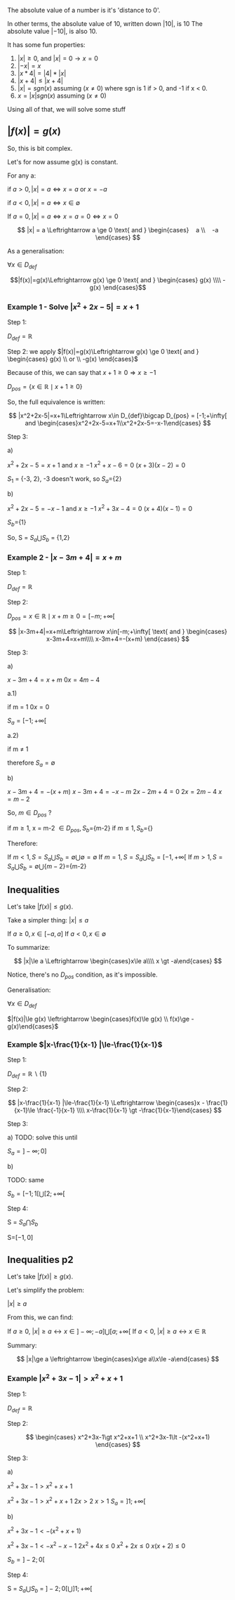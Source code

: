 
The absolute value of a number is it's 'distance to 0'.

In other terms, the absolute value of 10, written down $|10|$, is 10
The absolute value  $|-10|$, is also 10.

It has some fun properties:

1. $|x| \ge 0$, and $|x|=0 \rightarrow x = 0$ 
2. $|-x|=x$
3. $|x*4|=|4|*|x|$
4. $|x+4|\le |x+4|$
5. $|x|=sgn(x)$ assuming $(x\ne0)$ where sgn is 1 if > 0, and -1 if x < 0.
6. $x=|x|sgn(x)$ assuming $(x\ne 0)$


Using all of that, we will solve some stuff

## $|f(x)|=g(x)$


So, this is  bit complex.

Let's for now assume g(x) is constant.

For any a:

if $a \gt 0, |x|=a \Leftrightarrow x=a \text{ or } x=-a$

if $a \lt 0, |x|=a \Leftrightarrow x \in \emptyset$

If $a=0, |x|=a \Leftrightarrow x = a = 0 \Leftrightarrow x = 0$

$$
|x| = a \Leftrightarrow a \ge 0 \text{ and } 
\begin{cases}
   a \\ 
   -a  
\end{cases}
$$


As a generalisation:

$\forall x \in D_{def}$

$$|f(x)|=g(x)\Leftrightarrow g(x) \ge 0 \text{ and } \begin{cases} g(x) \\\\ -g(x) \end{cases}$$

### Example 1 - Solve $|x^2+2x-5|=x+1$

Step 1:

$D_{def}=\mathbb{R}$

Step 2:
we apply $|f(x)|=g(x)\Leftrightarrow g(x) \ge 0 \text{ and } \begin{cases} g(x) \\ or \\ -g(x) \end{cases}$

Because of this, we can say that $x+ 1\ge0 \Rightarrow x\ge -1$

$D_{pos}=\{x\in\mathbb{R}\mid x+1\ge0\}$


So, the full equivalence is written:

$$
|x^2+2x-5|=x+1\Leftrightarrow x\in D_{def}\bigcap D_{pos} = [-1;+\infty[ and \begin{cases}x^2+2x-5=x+1\\x^2+2x-5=-x-1\end{cases}
$$

Step 3:

a)

$x^2+2x-5=x+1$ and $x\ge-1$
$x^2+x-6=0$
$(x+3)(x-2)=0$

$S_1$ = {-3, 2}, -3 doesn't work, so $S_a$={2}

b)

$x^2+2x-5=-x-1$ and $x\ge-1$
$x^2+3x-4=0$
$(x+4)(x-1)=0$

$S_b$={1}

So, 
S = $S_a\bigcup S_b$ = {1,2}

### Example 2 - $|x-3m+4|=x+m$

Step 1:

$D_{def}=\mathbb{R}$

Step 2:

$D_{pos}={x\in \mathbb{R}\mid x+m\ge0}=[-m;+\infty[$

$$
|x-3m+4|=x+m\Leftrightarrow x\in[-m;+\infty[ \text{ and } \begin{cases} x-3m+4=x+m\\\\ x-3m+4=-(x+m)
\end{cases}
$$


Step 3:

a)

$x-3m+4=x+m$
$0x=4m-4$

a.1)

if m = 1
$0x = 0$

$S_a=[-1;+\infty[$

a.2)

if m $\ne$ 1

therefore $S_a=\emptyset$


b)

$x-3m+4=-(x+m)$
$x-3m+4=-x-m$
$2x-2m+4=0$
$2x=2m-4$
$x=m-2$

So, $m\in D_{pos}$ ?

if $m \ge 1$, x = m-2 $\in D_{pos}, S_b=${m-2}
if $m\le1, S_b=${}

Therefore:

If $m\lt1, S=S_a\bigcup S_b=\emptyset\bigcup\emptyset=\emptyset$
If $m = 1, S=S_a\bigcup S_b=[-1, +\infty[$
If $m \gt 1, S=S_a\bigcup S_b = \emptyset \bigcup \{m-2\}=${m-2}

## Inequalities
Let's take $|f(x)|\le g(x)$.

Take a simpler thing: $|x|\le a$

If $a \ge 0, x \in[-a,a]$
If $a \lt 0, x\in\emptyset$

To summarize:

$$
|x|\le a \Leftrightarrow \begin{cases}x\le a\\\\ x \gt -a\end{cases}
$$

Notice, there's no $D_{pos}$ condition, as it's impossible. 

Generalisation:

$\forall x \in D_{def}$

$|f(x)|\le g(x) \leftrightarrow \begin{cases}f(x)\le g(x) \\ f(x)\ge -g(x)\end{cases}$


### Example $|x-\frac{1}{x-1} |\le-\frac{1}{x-1}$

Step 1: 

$D_{def}=\mathbb{R}\backslash \{1\}$

Step 2:

$$
|x-\frac{1}{x-1} |\le-\frac{1}{x-1} \Leftrightarrow \begin{cases}x - \frac{1}{x-1}\le \frac{-1}{x-1} \\\\ x-\frac{1}{x-1} \gt -\frac{1}{x-1}\end{cases}
$$

Step 3:

a)
TODO: solve this until

$S_a=]-\infty;0]$

b)

TODO: same

$S_b=[-1;1[\bigcup[2;+\infty[$

Step 4:

S = $S_a\bigcap S_b$

S=$[-1, 0]$


## Inequalities p2

Let's take $|f(x)|\ge g(x)$.

Let's simplify the problem:

$|x|\ge a$

From this, we can find:

If $a\ge0$, $|x|\ge a \leftrightarrow x \in ]-\infty;-a]\bigcup[a;+\infty[$
If $a \lt 0$, $|x|\ge a \leftrightarrow x\in\mathbb{R}$

Summary:

$$
|x|\ge a \leftrightarrow \begin{cases}x\ge a\\x\le -a\end{cases}
$$



### Example $|x^2+3x-1|\gt x^2+x+1$

Step 1:

$D_{def}=\mathbb{R}$

Step 2:

$$
\begin{cases}
x^2+3x-1\gt x^2+x+1
\\
x^2+3x-1\lt -(x^2+x+1)
\end{cases}
$$

Step 3: 

a)

$x^2+3x-1\gt x^2+x+1$

$x^2+3x-1\gt x^2+x+1$
$2x\gt2$
$x\gt1$
$S_a=]1;+\infty[$

b)

$x^2+3x-1\lt -(x^2+x+1)$

$x^2+3x-1\lt -x^2-x-1$
$2x^2+4x\le0$
$x^2+2x\le0$
$x(x+2)\le0$

$S_b=]-2;0[$


Step 4:

S = $S_a\bigcup S_b$ = $]-2;0[\bigcup]1;+\infty[$

